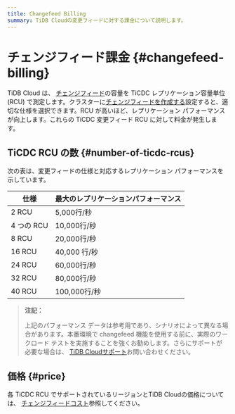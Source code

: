 ```yaml
---
title: Changefeed Billing
summary: TiDB Cloudの変更フィードに対する課金について説明します。
---
```


# チェンジフィード課金 {#changefeed-billing}

TiDB Cloud は、 [チェンジフィード](/tidb-cloud/changefeed-overview.md)の容量を TiCDC レプリケーション容量単位 (RCU) で測定します。クラスターに[チェンジフィードを作成する](/tidb-cloud/changefeed-overview.md#create-a-changefeed)設定すると、適切な仕様を選択できます。RCU が高いほど、レプリケーション パフォーマンスが向上します。これらの TiCDC 変更フィード RCU に対して料金が発生します。

## TiCDC RCU の数 {#number-of-ticdc-rcus}

次の表は、変更フィードの仕様と対応するレプリケーション パフォーマンスを示しています。

| 仕様       | 最大のレプリケーションパフォーマンス |
| -------- | ------------------ |
| 2 RCU    | 5,000行/秒           |
| 4 つの RCU | 10,000行/秒          |
| 8 RCU    | 20,000行/秒          |
| 16 RCU   | 40,000 行/秒         |
| 24 RCU   | 60,000行/秒          |
| 32 RCU   | 80,000行/秒          |
| 40 RCU   | 100,000行/秒         |

> **注記：**
>
> 上記のパフォーマンス データは参考用であり、シナリオによって異なる場合があります。本番環境で changefeed 機能を使用する前に、実際のワークロード テストを実施することを強くお勧めします。さらにサポートが必要な場合は、 [TiDB Cloudサポート](/tidb-cloud/tidb-cloud-support.md#get-support-for-a-cluster)お問い合わせください。

## 価格 {#price}

各 TiCDC RCU でサポートされているリージョンとTiDB Cloudの価格については、 [チェンジフィードコスト](https://www.pingcap.com/tidb-cloud-pricing-details/#changefeed-cost)参照してください。
